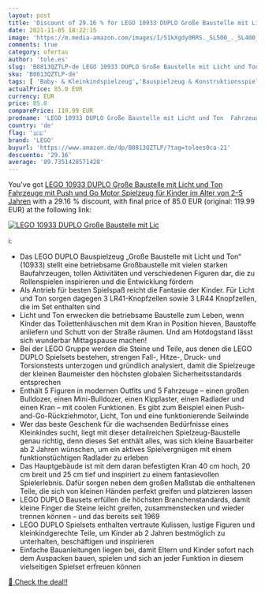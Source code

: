 ```yaml
---
layout: post
title: 'Discount of 29.16 % for LEGO 10933 DUPLO Große Baustelle mit Lic'
date: 2021-11-05 18:22:15
image: 'https://m.media-amazon.com/images/I/51kXgdy0RRS._SL500_._SL400_.jpg'
comments: true
category: ofertas
author: 'tole.es'
slug: 'B0813QZTLP-de LEGO 10933 DUPLO Große Baustelle mit Licht und Ton...'
sku: 'B0813QZTLP-de'
tags: [ 'Baby- & Kleinkindspielzeug','Bauspielzeug & Konstruktionsspielzeug','Einfache Auto- & Verkehrsmodelle','Konstruktionsfahrzeuge für Kinder','Spielfahrzeuge','Spielfigur Spielsets','Spielzeug','Spielzeugfiguren & Spielsets','lego', ]
actualPrice: 85.0 EUR
currency: EUR
price: 85.0
comparePrice: 119.99 EUR
prodname: 'LEGO 10933 DUPLO Große Baustelle mit Licht und Ton  Fahrzeuge mit Push und Go Motor  Spielzeug für Kinder im Alter von 2–5 Jahren'
country: 'de'
flag: '🇩🇪'
brand: 'LEGO'
buyurl: 'https://www.amazon.de/dp/B0813QZTLP/?tag=tolees0ca-21'
descuento: '29.16'
average: '89.7351428571428'
---
```


You've got [LEGO 10933 DUPLO Große Baustelle mit Licht und Ton  Fahrzeuge mit Push und Go Motor  Spielzeug für Kinder im Alter von 2–5 Jahren](https://www.amazon.de/dp/B0813QZTLP/?tag=tolees0ca-21) with a  29.16 % discount, with final price of 85.0 EUR (original: 119.99 EUR) at the following link:

[![LEGO 10933 DUPLO Große Baustelle mit Lic](https://m.media-amazon.com/images/I/51kXgdy0RRS._SL500_._SL400_.jpg)](https://www.amazon.de/dp/B0813QZTLP/?tag=tolees0ca-21)

ℹ️:

- Das LEGO DUPLO Bauspielzeug „Große Baustelle mit Licht und Ton“ (10933) stellt eine betriebsame Großbaustelle mit vielen starken Baufahrzeugen, tollen Aktivitäten und verschiedenen Figuren dar, die zu Rollenspielen inspirieren und die Entwicklung fördern
- Als Antrieb für besten Spielspaß reicht die Fantasie der Kinder. Für Licht und Ton sorgen dagegen 3 LR41-Knopfzellen sowie 3 LR44 Knopfzellen, die im Set enthalten sind
- Licht und Ton erwecken die betriebsame Baustelle zum Leben, wenn Kinder das Toilettenhäuschen mit dem Kran in Position hieven, Baustoffe anliefern und Schutt von der Straße räumen. Und am Hotdogstand lässt sich wunderbar Mittagspause machen!
- Bei der LEGO Gruppe werden die Steine und Teile, aus denen die LEGO DUPLO Spielsets bestehen, strengen Fall-, Hitze-, Druck- und Torsionstests unterzogen und gründlich analysiert, damit die Spielzeuge der kleinen Baumeister den höchsten globalen Sicherheitsstandards entsprechen
- Enthält 5 Figuren in modernen Outfits und 5 Fahrzeuge – einen großen Bulldozer, einen Mini-Bulldozer, einen Kipplaster, einen Radlader und einen Kran – mit coolen Funktionen. Es gibt zum Beispiel einen Push-and-Go-Rückziehmotor, Licht, Ton und eine funktionierende Seilwinde
- Wer das beste Geschenk für die wachsenden Bedürfnisse eines Kleinkindes sucht, liegt mit dieser detailreichen Spielzeug-Baustelle genau richtig, denn dieses Set enthält alles, was sich kleine Bauarbeiter ab 2 Jahren wünschen, um ein aktives Spielvergnügen mit einem funktionstüchtigen Radlader zu erleben
- Das Hauptgebäude ist mit dem daran befestigten Kran 40 cm hoch, 20 cm breit und 25 cm tief und inspiriert zu einem fantasievollen Spielerlebnis. Dafür sorgen neben dem großen Maßstab die enthaltenen Teile, die sich von kleinen Händen perfekt greifen und platzieren lassen
- LEGO DUPLO Bausets erfüllen die höchsten Branchenstandards, damit kleine Finger die Steine leicht greifen, zusammenstecken und wieder trennen können – und das bereits seit 1969
- LEGO DUPLO Spielsets enthalten vertraute Kulissen, lustige Figuren und kleinkindgerechte Teile, um Kinder ab 2 Jahren bestmöglich zu unterhalten, beschäftigen und inspirieren
- Einfache Bauanleitungen liegen bei, damit Eltern und Kinder sofort nach dem Auspacken bauen, spielen und sich an jeder Funktion in diesem vielseitigen Spielset erfreuen können

[🛒 Check the deal!!](https://www.amazon.de/dp/B0813QZTLP/?tag=tolees0ca-21)
